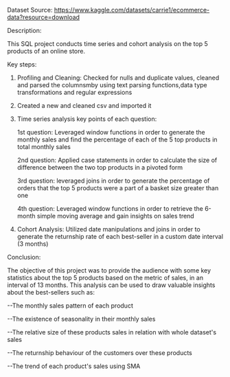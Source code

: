 Dataset Source: https://www.kaggle.com/datasets/carrie1/ecommerce-data?resource=download

Description:

This SQL project conducts time series and cohort analysis on the top 5 products of an online store.
   
   Key steps:
1. Profiling and Cleaning:
   Checked for nulls and duplicate values, cleaned and parsed the columnsmby using text parsing functions,data type transformations and regular expressions

2. Created a new and cleaned csv and imported it

3. Time series analysis key points of each question:

   1st question: Leveraged window functions in order to generate the monthly sales and find the percentage of each of the 5 top products in total monthly sales 
   
   2nd question: Applied case statements in order to calculate the size of difference between the two top products in a pivoted form
   
   3rd question: leveraged joins in order to generate the percentage of orders that the top 5 products were a part of a basket size greater than one 
   
   4th question: Leveraged window functions in order to retrieve the 6-month simple moving average and gain insights on sales trend
   
5. Cohort Analysis: Utilized date manipulations and joins in order to generate the returnship rate of each best-seller in a custom date        interval (3 months)

Conclusion:

The objective of this project was to provide the audience with some key statistics about the top 5 products based on the metric of sales, in an interval of 13 months. This analysis can be used to draw valuable insights about the best-sellers such as:

--The monthly sales pattern of each product

--The existence of seasonality in their monthly sales

--The relative size of these products sales in relation with whole dataset's sales

--The returnship behaviour of the customers over these products

--The trend of each product's sales using SMA
